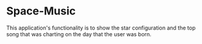 # Space-Music
This application's functionality is to show the star configuration and the top song that was charting on the day that the user was born. 
